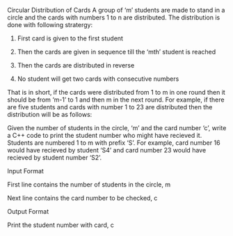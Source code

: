 Circular Distribution of Cards
A group of ‘m’ students are made to stand in a circle and the cards with numbers 1 to n are distributed. The distribution is done with following stratergy:

1. First card is given to the first student

2. Then the cards are given in sequence till the ‘mth’ student is reached

3. Then the cards are distributed in reverse

4. No student will get two cards with consecutive numbers

That is in short, if the cards were distributed from 1 to m in one round then it should be from ‘m-1’ to 1 and then m in the next round. For example, if there are five students and cards with number 1 to 23 are distributed then the distribution will be as follows:

Given the number of students in the circle, ‘m’ and the card number ‘c’, write a C++ code to print the student number who might have recieved it. Students are numbered 1 to m with prefix ‘S’. For example, card number 16 would have recieved by student ‘S4’ and card number 23 would have recieved by student number ‘S2’.

Input Format

First line contains the number of students in the circle, m

Next line contains the card number to be checked, c

Output Format

Print the student number with card, c